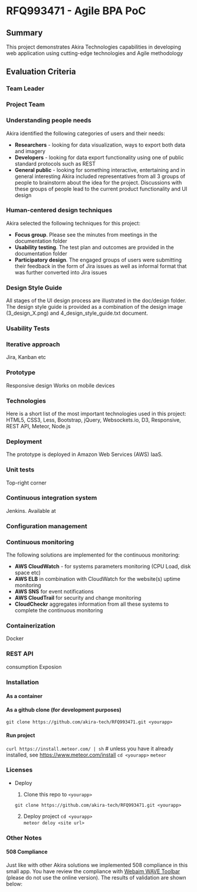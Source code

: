 # RFQ993471 - Agile BPA PoC

## Summary

  This project demonstrates Akira Technologies capabilities in developing web application using cutting-edge technologies and Agile methodology

## Evaluation Criteria

### Team Leader

### Project Team

### Understanding people needs
  Akira identified the following categories of users and their needs:
  * __Researchers__ - looking for data visualization, ways to export both data and imagery
  * __Developers__ - looking for data export functionality using one of public standard protocols such as REST
  * __General public__ - looking for something interactive, entertaining and in general interesting
  Akira included representatives from all 3 groups of people to brainstorm about the idea for the project.
  Discussions with these groups of people lead to the current product functionality and UI design

### Human-centered design techniques
  Akira selected the following techniques for this project:
  * __Focus group__. Please see the minutes from meetings in the documentation folder
  * __Usability testing__. The test plan and outcomes are provided in the documentation folder
  * __Participatory design__. The engaged groups of users were submitting their feedback in the form of Jira issues as well as informal format that was further converted into Jira issues

### Design Style Guide
  All stages of the UI design process are illustrated in the doc/design folder.
  The design style guide is provided as a combination of the design image (3_design_X.png) and 4_design_style_guide.txt document.

### Usability Tests

### Iterative approach
  Jira, Kanban etc

### Prototype
  Responsive design
  Works on mobile devices

### Technologies
  Here is a short list of the most important technologies used in this project: HTML5, CSS3, Less, Bootstrap, jQuery, Websockets.io, D3, Responsive, REST API, Meteor, Node.js

### Deployment
  The prototype is deployed in Amazon Web Services (AWS) IaaS.

### Unit tests
  Top-right corner

### Continuous integration system
  Jenkins.
  Available at

### Configuration management


### Continuous monitoring
 The following solutions are implemented for the continuous monitoring:
 * __AWS CloudWatch__ - for systems parameters monitoring (CPU Load, disk space etc)
 * __AWS ELB__ in combination with CloudWatch for the website(s) uptime monitoring
 * __AWS SNS__ for event notifications
 * __AWS CloudTrail__ for security and change monitoring
 * __CloudCheckr__ aggregates information from all these systems to complete the continuous monitoring

### Containerization
  Docker

### REST API
  consumption
  Exposion

### Installation
#### As a container
#### As a github clone (for development purposes)
  `git clone https://github.com/akira-tech/RFQ993471.git <yourapp>`
#### Run project
  `curl https://install.meteor.com/ | sh` # unless you have it already installed, see <a href="https://www.meteor.com/install">https://www.meteor.com/install</a>
  `cd <yourapp>`
  `meteor`

### Licenses

- Deploy 
  
  1. Clone this repo to `<yourapp>`

    `git clone https://github.com/akira-tech/RFQ993471.git <yourapp>`

  2. Deploy project
    `cd <yourapp>`    
    `meteor deloy <site url>`    

### Other Notes

#### 508 Compliance

Just like with other Akira solutions we implemented 508 compliance in this small app.
You have review the compliance with <a href="https://wave.webaim.org/toolbar/">Webaim WAVE Toolbar</a> (please do not use the online version).
The results of validation are shown below:
